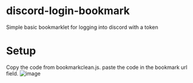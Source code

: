 # discord-login-bookmark
Simple basic bookmarklet for logging into discord with a token

# Setup
Copy the code from bookmarkclean.js.
paste the code in the bookmark url field.
![image](https://github.com/user-attachments/assets/9807acd4-16a8-44ba-9d17-f2dc33311fed)
